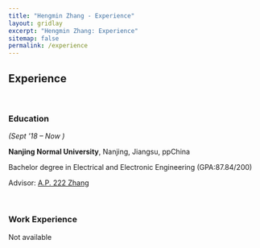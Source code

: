 ```yaml
---
title: "Hengmin Zhang - Experience"
layout: gridlay
excerpt: "Hengmin Zhang: Experience"
sitemap: false
permalink: /experience
---
```


## Experience
<p>&nbsp;</p>

<h3>Education</h3>

<p><em>(Sept &rsquo;18 &ndash; Now )</em></p>

<p><strong>Nanjing Normal University</strong>, Nanjing, Jiangsu, ppChina</p>

<p>Bachelor degree in Electrical and Electronic Engineering (GPA:87.84/200)</p>

<p>Advisor: <a href="http://d.njnu.edu.cn/person/3288.html">A.P. 222 Zhang</a> </p>

<p>&nbsp;</p>

<h3>Work Experience</h3>
<p>Not available</p>
